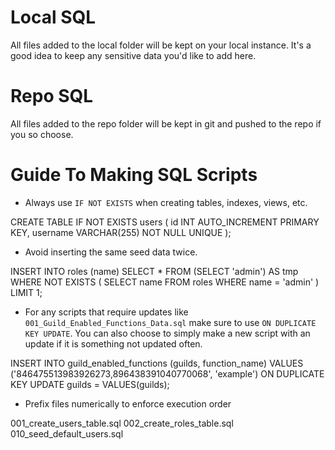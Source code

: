 # Local SQL

All files added to the local folder will be kept on your local instance. It's a good idea to keep any sensitive data you'd like to add here. 

# Repo SQL

All files added to the repo folder will be kept in git and pushed to the repo if you so choose.

# Guide To Making SQL Scripts

- Always use `IF NOT EXISTS` when creating tables, indexes, views, etc.

CREATE TABLE IF NOT EXISTS users (
    id INT AUTO_INCREMENT PRIMARY KEY,
    username VARCHAR(255) NOT NULL UNIQUE
);

- Avoid inserting the same seed data twice.

INSERT INTO roles (name)
SELECT * FROM (SELECT 'admin') AS tmp
WHERE NOT EXISTS (
    SELECT name FROM roles WHERE name = 'admin'
) LIMIT 1;

- For any scripts that require updates like `001_Guild_Enabled_Functions_Data.sql` make sure to use `ON DUPLICATE KEY UPDATE`. You can also choose to simply make a new script with an update if it is something not updated often. 

INSERT INTO guild_enabled_functions (guilds, function_name)
VALUES ('846475513983926273,896438391040770068', 'example')
ON DUPLICATE KEY UPDATE
  guilds = VALUES(guilds);

- Prefix files numerically to enforce execution order

001_create_users_table.sql
002_create_roles_table.sql
010_seed_default_users.sql

